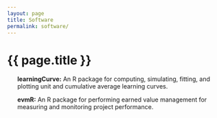 ```yaml
---
layout: page
title: Software
permalink: software/
---
```


<h1 class="post-title">{{ page.title }} <a href="https://github.com/bradleyboehmke" style="color:#303030;"><i class="fa fa-github" style="font-size:.75em"></i></a></h1>

<ul>
<p>
<b>learningCurve:</b> An R package for computing, simulating, fitting, and plotting unit and cumulative average learning curves. <a href="https://github.com/bradleyboehmke/learningCurve" style="color:#303030;"><i class="fa fa-github" style="font-size:1em"></i></a>
</p>
<p>
<b>evmR:</b> An R package for performing earned value management for measuring and monitoring project performance. <a href="https://github.com/bradleyboehmke/evmR" style="color:#303030;"><i class="fa fa-github" style="font-size:1em"></i></a>
</p>
</ul>
